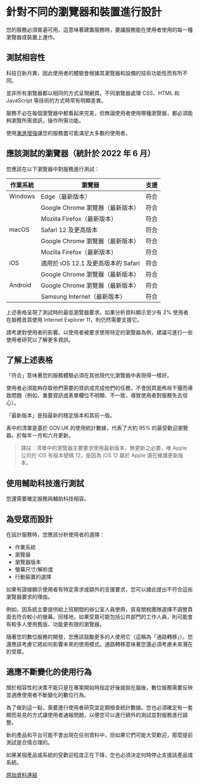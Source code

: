 # 針對不同的瀏覽器和裝置進行設計

您的服務必須普遍可用。這意味著建置服務時，要讓服務能在使用者使用的每一種瀏覽器或裝置上運作。

## 測試相容性

科技日新月異，因此使用者的體驗會根據其瀏覽器和設備的技術功能性而有所不同。

並非所有瀏覽器都以相同的方式呈現網頁。不同瀏覽器處理 CSS、HTML 和 JavaScript 等技術的方式時常有明顯差異。

服務不必在每個瀏覽器中都看起來完美，但無論使用者使用哪種瀏覽器，都必須能夠瀏覽所需資訊，操作所需功能。

使用[漸進增強](./using-progressive-enhancement.md)讓您的服務盡可能滿足大多數的使用者。

## 應該測試的瀏覽器（統計於 2022 年 6 月）

您應該在以下瀏覽器中對服務進行測試：

| 作業系統 | 瀏覽器 | 支援 |
|---|---|---|
| Windows | Edge（最新版本） | 符合 |
|  | Google Chrome 瀏覽器（最新版本） | 符合 |
|  | Mozilla Firefox（最新版本） | 符合 |
| macOS | Safari 12 及更高版本 | 符合 |
|  | Google Chrome 瀏覽器（最新版本） | 符合 |
|  | Mozilla Firefox（最新版本） | 符合 |
| iOS | 適用於 iOS 12.1 及更高版本的 Safari | 符合 |
|  | Google Chrome 瀏覽器（最新版本） | 符合 |
| Android | Google Chrome 瀏覽器（最新版本） | 符合 |
|  | Samsung Internet（最新版本） | 符合 |

上述表格呈現了測試時的最低瀏覽器要求。如果分析資料顯示至少有 2% 使用者在服務首頁使用 Internet Explorer 11，則仍然需要支援它。

請考慮對使用者的影響。以使用者被要求使用特定的瀏覽器為例，建議可進行一些使用者研究以了解更多資訊。

## 了解上述表格

「符合」意味著您的服務體驗必須在其他現代化瀏覽器中表現得一樣好。

使用者必須能夠存取他們需要的資訊或完成他們的任務，不會因頁面佈局干擾而導致問題（例如，重要資訊或表單欄位不明顯、不一致，導致使用者對服務失去信心）。

「最新版本」是指最新的穩定版本和其前一版。

表中的清單是基於 GOV.UK 的使用統計數據，代表了大約 95% 的最受歡迎瀏覽器。於每年一月和六月更新。

> 譯註：清單中的瀏覽器主要要求使用最新版本，無更新之必要，唯 Apple 公司的 iOS 有版本號碼 12，是因為 iOS 12 屬於 Apple 還在維護更新版本。

## 使用輔助科技進行測試

您還需要確定服務與輔助科技相容。

## 為受眾而設計

在設計服務時，您應該分析使用者的選擇：

- 作業系統
- 瀏覽器
- 瀏覽器版本
- 螢幕尺寸/解析度
- 行動裝置的選擇

如果有證據顯示使用者有特定需求或額外的支援要求，您可以據此提出不符合這些瀏覽器要求的理由。

例如，因系統主要提供給上班期間的辦公室人員使用，貿易關稅團隊選擇不調整頁面去符合較小的螢幕。同樣地，如果受眾可能包括公共部門的工作人員，則可能會有較多人使用舊版、功能更有限的瀏覽器。

隨著您的數位服務的開發，您應該鼓勵更多的人使用它（這稱為「通路轉移」）。您還應該考慮它將如何影響未來的使用模式。通路轉移意味著您還必須考慮未來潛在的受眾。

## 適應不斷變化的使用行為

關於相容性的決策不能只是在專案開始時指定好後就拋在腦後，數位服務需要反映並適應使用者不斷變化的數位行為。

為了做到這一點，需要進行使用者研究並定期檢查統計數據。您也必須確定有一套顯而易見的方式讓使用者通報問題，以便您可以進行額外的測試並對服務進行調整。

新的產品和平台可能不會出現在任何資料中，但如果它們可能大受歡迎，那麼提前測試是合情合理的。

如果某個產品或系統的受歡迎程度正在下降，您也必須決定何時停止支援該產品或系統。

[原始資料連結](https://www.gov.uk/service-manual/technology/designing-for-different-browsers-and-devices)
